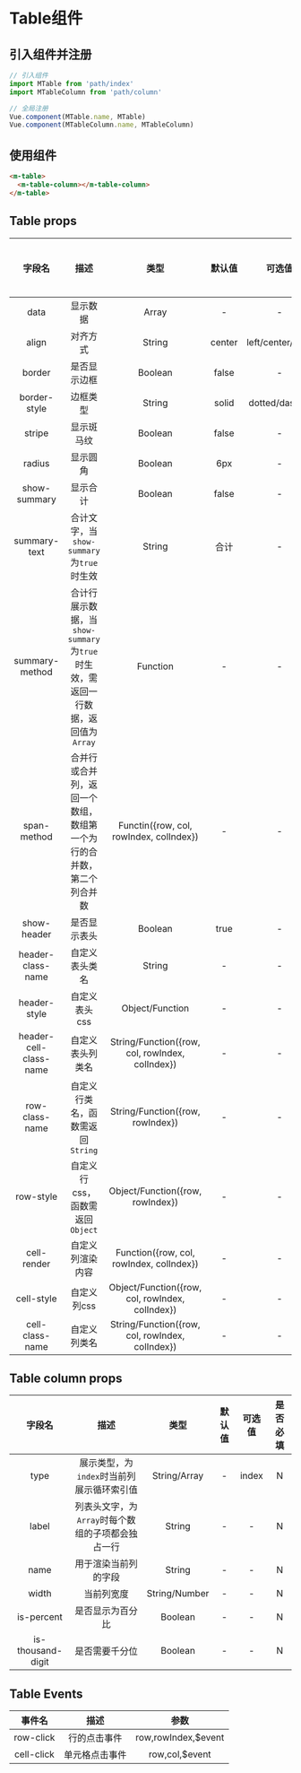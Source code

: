 # Table组件

## 引入组件并注册

```js
// 引入组件
import MTable from 'path/index'
import MTableColumn from 'path/column'

// 全局注册
Vue.component(MTable.name, MTable)
Vue.component(MTableColumn.name, MTableColumn)
```

## 使用组件

```html
<m-table>
  <m-table-column></m-table-column>
</m-table>
```

## Table props

字段名|描述|类型|默认值|可选值|是否必填
:-:|:-:|:-:|:-:|:-:|:-:
data|显示数据|Array|-|-|Y
align|对齐方式|String|center|left/center/right|N
border|是否显示边框|Boolean|false|-|N
border-style|边框类型|String|solid|dotted/dashed|N
stripe|显示斑马纹|Boolean|false|-|N
radius|显示圆角|Boolean|6px|-|N
show-summary|显示合计|Boolean|false|-|N
summary-text|合计文字，当`show-summary`为`true`时生效|String|合计|-|N
summary-method|合计行展示数据，当`show-summary`为`true`时生效，需返回一行数据，返回值为`Array`|Function|-|-|N
span-method|合并行或合并列，返回一个数组，数组第一个为行的合并数，第二个列合并数|Functin({row, col, rowIndex, colIndex})|-|-|N
show-header|是否显示表头|Boolean|true|-|N
header-class-name|自定义表头类名|String|-|-|N
header-style|自定义表头css|Object/Function|-|-|N
header-cell-class-name|自定义表头列类名|String/Function({row, col, rowIndex, colIndex})|-|-|N
row-class-name|自定义行类名，函数需返回`String`|String/Function({row, rowIndex})|-|-|N
row-style|自定义行css，函数需返回`Object`|Object/Function({row, rowIndex})|-|-|N
cell-render|自定义列渲染内容|Function({row, col, rowIndex, colIndex})|-|-|N
cell-style|自定义列css|Object/Function({row, col, rowIndex, colIndex})|-|-|N
cell-class-name|自定义列类名|String/Function({row, col, rowIndex, colIndex})|-|-|N

## Table column props

字段名|描述|类型|默认值|可选值|是否必填
:-:|:-:|:-:|:-:|:-:|:-:
type|展示类型，为`index`时当前列展示循环索引值|String/Array|-|index|N
label|列表头文字，为`Array`时每个数组的子项都会独占一行|String|-|-|N
name|用于渲染当前列的字段|String|-|-|N
width|当前列宽度|String/Number|-|-|N
is-percent|是否显示为百分比|Boolean|-|-|N
is-thousand-digit|是否需要千分位|Boolean|-|-|N

## Table Events

事件名|描述|参数
:-:|:-:|:-:
row-click|行的点击事件|row,rowIndex,$event
cell-click|单元格点击事件|row,col,$event
